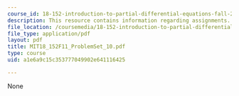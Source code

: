 ```yaml
---
course_id: 18-152-introduction-to-partial-differential-equations-fall-2011
description: This resource contains information regarding assignments.
file_location: /coursemedia/18-152-introduction-to-partial-differential-equations-fall-2011/a1e6a9c15c353777049902e641116425_MIT18_152F11_ProblemSet_10.pdf
file_type: application/pdf
layout: pdf
title: MIT18_152F11_ProblemSet_10.pdf
type: course
uid: a1e6a9c15c353777049902e641116425

---
```

None